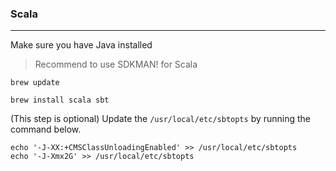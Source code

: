 ### Scala
---

Make sure you have Java installed
> Recommend to use SDKMAN! for Scala

```
brew update
```

```
brew install scala sbt
```

(This step is optional) Update the `/usr/local/etc/sbtopts` by running the command below.

```
echo '-J-XX:+CMSClassUnloadingEnabled' >> /usr/local/etc/sbtopts
echo '-J-Xmx2G' >> /usr/local/etc/sbtopts
```


